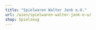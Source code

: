 ```yaml
---
title: "Spielwaren Walter Jank e.U."
url: /wien/spielwaren-walter-jank-e-u/
shop: Spielzeug
---
```

